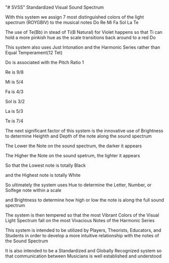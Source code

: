 "# SVSS" Standardized Visual Sound Spectrum

With this system we assign 7 most distinguished colors of the light spectrum (ROYGBIV) to the musical notes Do Re Mi Fa Sol La Te

The use of Te(Bb) in stead of Ti(B Natural) for Violet happens so that Ti can hold a more pinkish hue as the scale transitions back around to a red Do

This system also uses Just Intonation and the Harmonic Series rather than Equal Temperament(12 Tet)

Do is associated with the Pitch Ratio 1

Re is 9/8

Mi is 5/4

Fa is 4/3

Sol is 3/2

La is 5/3

Te is 7/4

The next significant factor of this system is the innovative use of Brightness to determine Heighth and Depth of the note along the sound spectrum

The Lower the Note on the sound spectrum, the darker it appears

The Higher the Note on the sound spetrum, the lighter it appears

So that the Lowest note is totally Black

and the Highest note is totally White

So ultimately the system uses Hue to determine the Letter, Number, or Solfege note within a scale

and Brightness to determine how high or low the note is along the full sound spectrum

The system is then tempered so that the most Vibrant Colors of the Visual Light Spectrum fall on the most Vivacious Notes of the Harmonic Series

This system is intended to be utilized by Players, Theorists, Educators, and Students in order to develop a more intuitive relationship with the notes of the Sound Spectrum

It is also intended to be a Standardized and Globally Recognized system so that communication between Musicians is well established and understood
